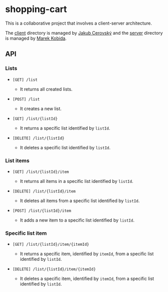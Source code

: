 # shopping-cart

This is a collaborative project that involves a client-server architecture.

The [client](./client) directory is managed by [Jakub Cerovský](https://github.com/Jcerovsky) and the [server](./server) directory is managed by [Marek Kobida](https://github.com/marekkobida).

## API

### Lists

- `[GET] /list`
    - It returns all created lists.

- `[POST] /list`
    - It creates a new list.

- `[GET] /list/{listId}`
    - It returns a specific list identified by `listId`.

- `[DELETE] /list/{listId}`
    - It deletes a specific list identified by `listId`.

### List items

- `[GET] /list/{listId}/item`
    - It returns all items in a specific list identified by `listId`.

- `[DELETE] /list/{listId}/item`
    - It deletes all items from a specific list identified by `listId`.

- `[POST] /list/{listId}/item`
    - It adds a new item to a specific list identified by `listId`.

### Specific list item

- `[GET] /list/{listId}/item/{itemId}`
    - It returns a specific item, identified by `itemId`, from a specific list identified by `listId`.

- `[DELETE] /list/{listId}/item/{itemId}`
    - It deletes a specific item, identified by `itemId`, from a specific list identified by `listId`.

